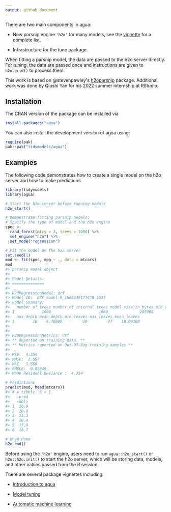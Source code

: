 ```yaml
---
output: github_document
---
```


There are two main components in agua: 

* New parsnip engine `'h2o'` for many models, see the [vignette](https:://agua.tidymodels.org/articles/agua) for a complete list. 

* Infrastructure for the tune package. 

When fitting a parsnip model, the data are passed to the h2o server directly. For tuning, the data are passed once and instructions are given to `h2o.grid()` to process them. 

This work is based on @stevenpawley's [h2oparsnip](https://github.com/stevenpawley/h2oparsnip) package. Additional work was done by Qiushi Yan for his 2022 summer internship at RStudio. 

## Installation

The CRAN version of the package can be installed via

```r
install.packages("agua")
```

You can also install the development version of agua using:

``` r
require(pak)
pak::pak("tidymodels/agua")
```

## Examples

The following code demonstrates how to create a single model on the h2o server and how to make predictions. 





```r
library(tidymodels)
library(agua)

# Start the h2o server before running models
h2o_start()

# Demonstrate fitting parsnip models: 
# Specify the type of model and the h2o engine 
spec <-
  rand_forest(mtry = 3, trees = 1000) %>%
  set_engine("h2o") %>%
  set_mode("regression")

# Fit the model on the h2o server
set.seed(1)
mod <- fit(spec, mpg ~ ., data = mtcars)
mod
#> parsnip model object
#> 
#> Model Details:
#> ==============
#> 
#> H2ORegressionModel: drf
#> Model ID:  DRF_model_R_1665349177449_1537 
#> Model Summary: 
#>   number_of_trees number_of_internal_trees model_size_in_bytes min_depth
#> 1            1000                     1000              285908         4
#>   max_depth mean_depth min_leaves max_leaves mean_leaves
#> 1        10    6.70600         10         27    18.04100
#> 
#> 
#> H2ORegressionMetrics: drf
#> ** Reported on training data. **
#> ** Metrics reported on Out-Of-Bag training samples **
#> 
#> MSE:  4.354
#> RMSE:  2.087
#> MAE:  1.658
#> RMSLE:  0.09849
#> Mean Residual Deviance :  4.354

# Predictions
predict(mod, head(mtcars))
#> # A tibble: 6 × 1
#>   .pred
#>   <dbl>
#> 1  20.9
#> 2  20.8
#> 3  23.3
#> 4  20.4
#> 5  17.9
#> 6  18.7

# When done
h2o_end()
```

Before using the `'h2o'` engine, users need to run `agua::h2o_start()` or `h2o::h2o.init()` to start the h2o server, which will be storing data, models, and other values passed from the R session. 

There are several package vignettes including: 

- [Introduction to agua](https://agua.tidymodels.org/articles/agua.html)

- [Model tuning](https://agua.tidymodels.org/articles/tune.html)

- [Automatic machine learning](https://agua.tidymodels.org/articles/auto_ml.html)
